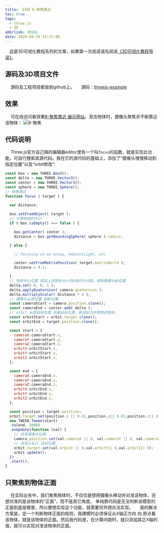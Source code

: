 ```yaml
---
title: 【3D】8-聚焦靠近
toc: true
tags:
  - three.js
  - 3D
abbrlink: 30581
date: 2020-08-29 15:25:00
---
```

&emsp;这是3D可视化教程系列的文章，如果第一次阅读请先阅读[《3D可视化教程导读》](/posts/30679)。

## 源码及3D项目文件
&emsp; 源码及工程项目都放到github上。
&emsp; 源码：[threejs-example](https://github.com/alwxkxk/threejs-example)


## 效果
&emsp; 可在线访问看效果[8-聚焦靠近 展示网址](http://3d.scaugreen.cn/8-focus.html)。双击物体时，摄像头聚焦并不断靠近该物体：
![8-聚焦](/blog/blog_images/3d/8-聚焦.gif)

## 代码说明
&emsp; Three.js官方自己搞的编辑器editor里有一个叫`focus`的函数，就是实现此功能，可自行搜索其源代码。我在它的源代码的基础上，添加了“摄像头慢慢移动到指定位置”以及“orbit修改”:

```js
const box = new THREE.Box3();
const delta = new THREE.Vector3();
const center = new THREE.Vector3();
const sphere = new THREE.Sphere();
// 聚焦靠近
function focus ( target ) {
  
  var distance;

  box.setFromObject( target );
  // 计算物体的大小
  if ( box.isEmpty() === false ) {

    box.getCenter( center );
    distance = box.getBoundingSphere( sphere ).radius;

  } else {

    // Focusing on an Group, AmbientLight, etc

    center.setFromMatrixPosition( target.matrixWorld );
    distance = 0.1;

  }
  // 物体中心位置 再加上该物体大小的4倍作为间距，得到摄像头新位置
  delta.set( 0, 0, 1 );
  delta.applyQuaternion( camera.quaternion );
  delta.multiplyScalar( distance * 4 );
  // 摄像头从原位置 到新位置
  const cameraStart = camera.position.clone();
  const cameraEnd = center.add( delta );
  // orbit 从原目标位置 到新目标位置，新目标为所聚焦的物体。
  const orbitStart = orbit.target.clone();
  const orbitEnd = target.position.clone();

  const start = {
    cameraX:cameraStart.x,
    cameraY:cameraStart.y,
    cameraZ:cameraStart.z,
    orbitX:orbitStart.x,
    orbitY:orbitStart.y,
    orbitZ:orbitStart.x,
  };

  const end = {
    cameraX:cameraEnd.x,
    cameraY:cameraEnd.y,
    cameraZ:cameraEnd.z,
    orbitX:orbitEnd.x,
    orbitY:orbitEnd.y,
    orbitZ:orbitEnd.x,
  };

  const position = target.position;
  orbit.target.set(position.x || 0.01,position.y|| 0.01,position.z|| 0.01);
  new TWEEN.Tween(start)
  .to(end, 1000)
  .onUpdate(function (val) {
    // 改变摄像头位置
    camera.position.set(val.cameraX || 0, val.cameraY || 0, val.cameraZ || 0);
    // 改变orbit 目标位置
    orbit.target.set(val.orbitX || 0,val.orbitY|| 0,val.orbitZ|| 0);
    orbit.update();
  })
  .start();
}
```

## 只聚焦到物体正面
&emsp; 在实际业务中，我们聚焦物体时，不仅仅是想把摄像头移动并对准该物体，还想对准的是该物体的“正面”，而不是其它角度。 单纯靠代码是无法判断该模型的正面到底是哪里，所以要想实现这个功能，就需要另外想办法实现。
&emsp; 我的解决方案是，定一个判断物体正面的规则，我建模时必须保证从X轴正方向 向 原点看该物体，就是该物体的正面。然后我代码里，在计算间距时，就只添加其正X轴的值，就可以实现对准该物体的正面。

